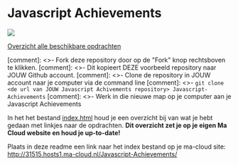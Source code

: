 # Javascript Achievements

![](js.png)

[Overzicht alle beschikbare opdrachten](https://trello.com/b/xo5TJzFr/javascript-achievements)

[comment]: <>- Fork deze repository door op de "Fork" knop rechtsboven te klikken.
[comment]: <>- Dit kopieert DEZE voorbeeld repository naar JOUW Github account.
[comment]: <>- Clone de repository in JOUW account naar je computer via de command line
[comment]: <>- `git clone <de url van JOUW Javascript Achivements repository> Javascript-Achievements`
[comment]: <>- Werk in die nieuwe map op je computer aan je Javascript Achievements

In het het bestand  [index.html](index.html) houd je een overzicht bij van wat je hebt gedaan met linkjes naar de opdrachten.
**Dit overzicht zet je op je eigen Ma Cloud website en houd je up-to-date!**

Plaats in deze readme een link naar het index bestand op je ma-cloud site:
http://31515.hosts1.ma-cloud.nl/Javascript-Achievements/


